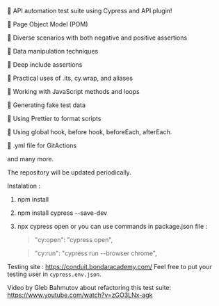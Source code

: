 🚀 API automation test suite using Cypress and API plugin!

🔹 Page Object Model (POM)

🔹 Diverse scenarios with both negative and positive assertions

🔹 Data manipulation techniques

🔹 Deep include assertions

🔹 Practical uses of .its, cy.wrap, and aliases

🔹 Working with JavaScript methods and loops

🔹 Generating fake test data

🔹 Using Prettier to format scripts

🔹 Using global hook, before hook, beforeEach, afterEach. 

🔹 .yml file for GitActions

and many more. 


The repository will be updated periodically.

Instalation : 
1. npm install
2. npm install cypress --save-dev
3. npx cypress open or you can use commands in package.json file :

    >"cy:open": "cypress open",
    
    >"cy:run": "cypress run --browser chrome",

Testing site : https://conduit.bondaracademy.com/
Feel free to put your testing user in  `cypress.env.json`.

Video by Gleb Bahmutov about refactoring this test suite: 
https://www.youtube.com/watch?v=zGO3LNx-agk
